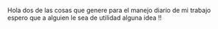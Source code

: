 Hola dos de las cosas que genere para el manejo diario de mi trabajo espero que a alguien le sea de utilidad alguna idea !!

